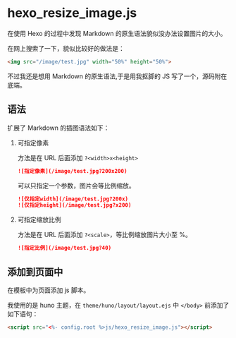 # hexo_resize_image.js

在使用 Hexo 的过程中发现 Markdown 的原生语法貌似没办法设置图片的大小。

在网上搜索了一下，貌似比较好的做法是：

```html
<img src="/image/test.jpg" width="50%" height="50%">
```

不过我还是想用 Markdown 的原生语法,于是用我抠脚的 JS 写了一个，源码附在底端。

## 语法

扩展了 Markdown 的插图语法如下：

1. 可指定像素

    方法是在 URL 后面添加 `?<width>x<height>` 

    ```markdown
    ![指定像素](/image/test.jpg?200x200)
    ```

    可以只指定一个参数，图片会等比例缩放。

    ```markdown
    ![仅指定width](/image/test.jpg?200x)
    ![仅指定height](/image/test.jpg?x200)
    ```

2. 可指定缩放比例

    方法是在 URL 后面添加 `?<scale>`，等比例缩放图片大小至 <scale>%。

    ```markdown
    ![指定比例](/image/test.jpg?40)
    ```

## 添加到页面中

在模板中为页面添加 js 脚本。

我使用的是 huno 主题，在 `theme/huno/layout/layout.ejs` 中 `</body>` 前添加了如下语句：

```html
<script src="<%- config.root %>js/hexo_resize_image.js"></script>
```
